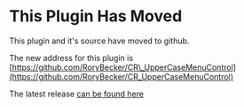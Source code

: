 # This Plugin Has Moved #

This plugin and it's source have moved to github.

The new address for this plugin is [https://github.com/RoryBecker/CR\_UpperCaseMenuControl](https://github.com/RoryBecker/CR_UpperCaseMenuControl)

The latest release [can be found here](https://github.com/RoryBecker/CR_UpperCaseMenuControl/releases/latest)